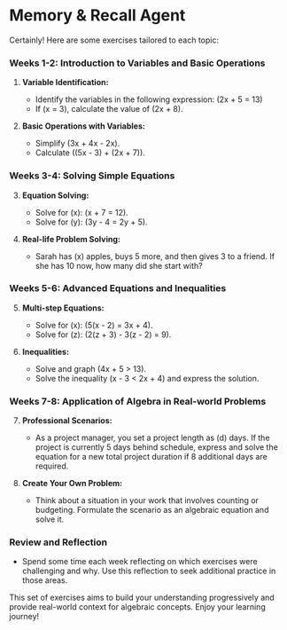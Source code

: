 # Memory & Recall Agent

Certainly! Here are some exercises tailored to each topic:

### **Weeks 1-2: Introduction to Variables and Basic Operations**

1. **Variable Identification:**
   - Identify the variables in the following expression: \(2x + 5 = 13\)
   - If \(x = 3\), calculate the value of \(2x + 8\).

2. **Basic Operations with Variables:**
   - Simplify \(3x + 4x - 2x\).
   - Calculate \((5x - 3) + (2x + 7)\).

### **Weeks 3-4: Solving Simple Equations**

3. **Equation Solving:**
   - Solve for \(x\): \(x + 7 = 12\).
   - Solve for \(y\): \(3y - 4 = 2y + 5\).

4. **Real-life Problem Solving:**
   - Sarah has \(x\) apples, buys 5 more, and then gives 3 to a friend. If she has 10 now, how many did she start with?

### **Weeks 5-6: Advanced Equations and Inequalities**

5. **Multi-step Equations:**
   - Solve for \(x\): \(5(x - 2) = 3x + 4\).
   - Solve for \(z\): \(2(z + 3) - 3(z - 2) = 9\).

6. **Inequalities:**
   - Solve and graph \(4x + 5 > 13\).
   - Solve the inequality \(x - 3 < 2x + 4\) and express the solution.

### **Weeks 7-8: Application of Algebra in Real-world Problems**

7. **Professional Scenarios:**
   - As a project manager, you set a project length as \(d\) days. If the project is currently 5 days behind schedule, express and solve the equation for a new total project duration if 8 additional days are required.

8. **Create Your Own Problem:**
   - Think about a situation in your work that involves counting or budgeting. Formulate the scenario as an algebraic equation and solve it.

### **Review and Reflection**

- Spend some time each week reflecting on which exercises were challenging and why. Use this reflection to seek additional practice in those areas.

This set of exercises aims to build your understanding progressively and provide real-world context for algebraic concepts. Enjoy your learning journey!